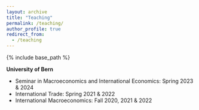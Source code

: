 ```yaml
---
layout: archive
title: "Teaching"
permalink: /teaching/
author_profile: true
redirect_from:
  - /teaching
---
```


{% include base_path %}

**University of Bern**

* Seminar in Macroeconomics and International Economics: Spring 2023 & 2024
* International Trade: Spring 2021 & 2022
* International Macroeconomics: Fall 2020, 2021 & 2022
